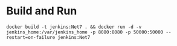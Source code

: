 # Build and Run

`docker build -t jenkins:Net7 . && docker run -d -v jenkins_home:/var/jenkins_home -p 8080:8080 -p 50000:50000 --restart=on-failure jenkins:Net7`
